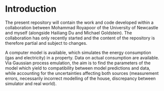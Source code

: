 # Introduction
The present repository will contain the work and code developed within a collaboration between Mohammad Royapoor of the University of Newcastle and myself (alongside Hailiang Du and Michael Goldstein). The collaboration has only recently started and the content of the repository is therefore partial and subject to changes.

A computer model is available, which simulates the energy consumption (gas and electricity) in a property. Data on actual consumption are available. Via Gaussian process emulation, the aim is to find the parameters of the model which yield to compatibility between model predictions and data, while accounting for the uncertainties affecting both sources (measurement errors, necessarily incorrect modelling of the house, discrepancy between simulator and real world).
